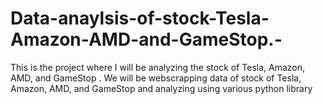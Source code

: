 # Data-anaylsis-of-stock-Tesla-Amazon-AMD-and-GameStop.-
This is the project where I will be analyzing the stock of Tesla, Amazon, AMD, and GameStop .
We will be webscrapping data of stock of Tesla, Amazon, AMD, and GameStop and analyzing using various python library

